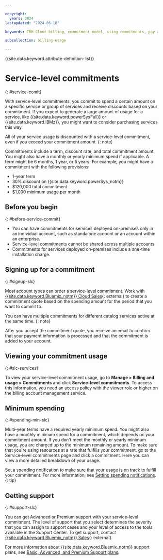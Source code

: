 ```yaml
---

copyright:
  years: 2024
lastupdated: "2024-06-18"

keywords: IBM Cloud billing, commitment model, using commitments, pay as you go with committed use, enterprise savings plan

subcollection: billing-usage

---
```


{{site.data.keyword.attribute-definition-list}}

# Service-level commitments
{: #service-comit}

With service-level commitments, you commit to spend a certain amount on a specific service or group of services and receive discounts based on your commitment. If you expect to generate a large amount of usage for a service, like {{site.data.keyword.powerSysFull}} or {{site.data.keyword.IBMz}}, you might want to consider purchasing services this way.





All of your service usage is discounted with a service-level commitment, even if you exceed your commitment amount.
{: note}

Commitments include a term, discount rate, and total commitment amount. You might also have a monthly or yearly minimum spend if applicable. A term might be 6 months, 1 year, or 5 years. For example, you might have a commitment with the following provisions:
- 1-year term
- 30% discount on {{site.data.keyword.powerSys_notm}}
- $120,000 total commitment
- $1,000 minimum usage per month

## Before you begin
{: #before-service-commit}

- You can have commitments for services deployed on-premises only in an individual account, such as standalone account or an account within an enterprise.
- Service-level commitments cannot be shared across multiple accounts.
- Commitments for services deployed on-premises include a one-time installation charge.

## Signing up for a commitment
{: #signup-slc}

Most account types can order a service-level commitment. Work with [{{site.data.keyword.Bluemix_notm}} Cloud Sales](https://www.ibm.com/cloud?contactmodule){: external} to create a commitment quote based on the spending amount for the period that you want to commit to.

You can have multiple commitments for different catalog services active at the same time.
{: note}

After you accept the commitment quote, you receive an email to confirm that your payment information is processed and that the commitment is added to your account.

## Viewing your commitment usage
{: #slc-services}

To view your service-level commitment usage, go to **Manage > Billing and usage > Commitments** and click **Service-level commitments**. To access this information, you need an access policy with the viewer role or higher on the billing account management service.

## Minimum spending
{: #spending-min-slc}

Multi-year terms have a required yearly minimum spend. You might also have a monthly minimum spend for a commitment, which depends on your commitment amount. If you don't meet the monthly or yearly minimum usage, you are charged up to the minimum remaining amount. To make sure that you're using resources at a rate that fulfills your commitment, go to the Service-level commitments page and click a commitment. Here you can view a more detailed breakdown of your usage.



Set a spending notification to make sure that your usage is on track to fulfill your commitment. For more information, see [Setting spending notifications](/docs/billing-usage?topic=billing-usage-spending).
{: tip}

## Getting support
{: #support-slc}

You can get Advanced or Premium support with your service-level commitment. The level of support that you select determines the severity that you can assign to support cases and your level of access to the tools available in the Support Center. To get support, contact [{{site.data.keyword.Bluemix_notm}} Sales](https://www.ibm.com/cloud?contactmodule){: external}.

For more information about {{site.data.keyword.Bluemix_notm}} support plans, see [Basic, Advanced, and Premium Support plans](/docs/get-support?topic=get-support-support-plans).
